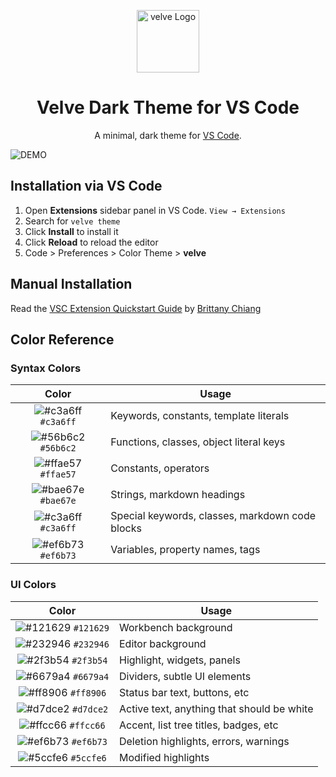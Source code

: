 <p align="center">
  <img alt="velve Logo" src="(https://user-images.githubusercontent.com/68717225/178130737-4e0ffbce-1e10-4e3f-a85c-b5c1d957eb3d.png)" width="100" />
</p>

<h1 align="center">
  Velve Dark Theme for VS Code
</h1>
<p align="center">
  A minimal, dark theme for <a href="https://marketplace.visualstudio.com/items?itemName=codenay.velve-dark">VS Code</a>.
</p>

![DEMO](https://vscode-themes.nyc3.cdn.digitaloceanspaces.com/profiles/siIcMXMJjmMt6Vi6pKH7QnfCIOy2/3DyO4ytQ-default.jpeg)

## Installation via VS Code

1. Open **Extensions** sidebar panel in VS Code. `View → Extensions`
2. Search for `velve theme`
3. Click **Install** to install it
4. Click **Reload** to reload the editor
5. Code > Preferences > Color Theme > **velve**

## Manual Installation

Read the [VSC Extension Quickstart Guide](https://github.com/bchiang7/halcyon-vscode/blob/master/vsc-extension-quickstart.md) by [Brittany Chiang](https://github.com/bchiang7)


## Color Reference

### Syntax Colors

|                               Color                                | Usage                                           |
| :----------------------------------------------------------------: | ----------------------------------------------- |
| ![#c3a6ff](https://via.placeholder.com/10/c3a6ff.png?text=+) `#c3a6ff` | Keywords, constants, template literals          |
| ![#56b6c2](https://via.placeholder.com/10/ffd580.png?text=+) `#56b6c2` | Functions, classes, object literal keys         |
| ![#ffae57](https://via.placeholder.com/10/ffae57.png?text=+) `#ffae57` | Constants, operators                            |
| ![#bae67e](https://via.placeholder.com/10/bae67e.png?text=+) `#bae67e` | Strings, markdown headings                      |
| ![#c3a6ff](https://via.placeholder.com/10/5ccfe6.png?text=+) `#c3a6ff` | Special keywords, classes, markdown code blocks |
| ![#ef6b73](https://via.placeholder.com/10/a2aabc.png?text=+) `#ef6b73` | Variables, property names, tags                 |

### UI Colors

|                               Color                                | Usage                                      |
| :----------------------------------------------------------------: | ------------------------------------------ |
| ![#121629](https://via.placeholder.com/10/171c28.png?text=+) `#121629` | Workbench background                       |
| ![#232946](https://via.placeholder.com/10/1d2433.png?text=+) `#232946` | Editor background                          |
| ![#2f3b54](https://via.placeholder.com/10/2f3b54.png?text=+) `#2f3b54` | Highlight, widgets, panels                 |
| ![#6679a4](https://via.placeholder.com/10/6679a4.png?text=+) `#6679a4` | Dividers, subtle UI elements               |
| ![#ff8906](https://via.placeholder.com/10/8695b7.png?text=+) `#ff8906` | Status bar text, buttons, etc              |
| ![#d7dce2](https://via.placeholder.com/10/d7dce2.png?text=+) `#d7dce2` | Active text, anything that should be white |
| ![#ffcc66](https://via.placeholder.com/10/ffcc66.png?text=+) `#ffcc66` | Accent, list tree titles, badges, etc      |                       
| ![#ef6b73](https://via.placeholder.com/10/ef6b73.png?text=+) `#ef6b73` | Deletion highlights, errors, warnings      |
| ![#5ccfe6](https://via.placeholder.com/10/5ccfe6.png?text=+) `#5ccfe6` | Modified highlights                        |

